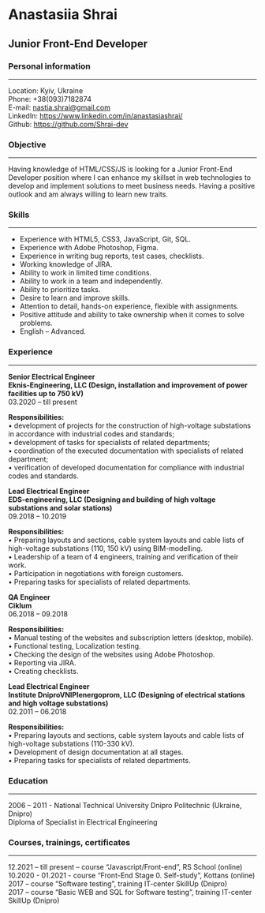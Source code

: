 # Anastasiia Shrai

## Junior Front-End Developer

### Personal information

---

Location: Kyiv, Ukraine  
Phone: +38(093)7182874  
E-mail: nastia.shrai@gmail.com  
LinkedIn: https://www.linkedin.com/in/anastasiashrai/  
Github: https://github.com/Shrai-dev

### Objective

---

Having knowledge of HTML/CSS/JS is looking for a Junior Front-End Developer position where I can enhance my skillset in web technologies to develop and implement solutions to meet business needs. Having a positive outlook and am always willing to learn new traits.

### Skills

---

- Experience with HTML5, CSS3, JavaScript, Git, SQL.
- Experience with Adobe Photoshop, Figma.
- Experience in writing bug reports, test cases, checklists.
- Working knowledge of JIRA.
- Ability to work in limited time conditions.
- Ability to work in a team and independently.
- Ability to prioritize tasks.
- Desire to learn and improve skills.
- Attention to detail, hands-on experience, flexible with assignments.
- Positive attitude and ability to take ownership when it comes to solve problems.
- English – Advanced.

### Experience

---

**Senior Electrical Engineer**  
**Eknis-Engineering, LLC (Design, installation and improvement of power facilities up to 750 kV)**  
03.2020 – till present

**Responsibilities:**  
• development of projects for the construction of high-voltage substations in accordance with industrial codes and standards;  
• development of tasks for specialists of related departments;  
• coordination of the executed documentation with specialists of related department;  
• verification of developed documentation for compliance with industrial codes and standards.

**Lead Electrical Engineer**  
**EDS-engineering, LLC (Designing and building of high voltage substations and solar stations)**  
09.2018 – 10.2019

**Responsibilities:**  
• Preparing layouts and sections, cable system layouts and cable lists of high-voltage substations (110, 150 kV) using BIM-modelling.  
• Leadership of a team of 4 engineers, training and verification of their work.  
• Participation in negotiations with foreign customers.  
• Preparing tasks for specialists of related departments.

**QA Engineer**  
**Ciklum**  
06.2018 – 09.2018

**Responsibilities:**  
• Manual testing of the websites and subscription letters (desktop, mobile).  
• Functional testing, Localization testing.  
• Checking the design of the websites using Adobe Photoshop.  
• Reporting via JIRA.  
• Creating checklists.

**Lead Electrical Engineer**  
**Institute DniproVNIPIenergoprom, LLC (Designing of electrical stations and high voltage substations)**  
02.2011 – 06.2018

**Responsibilities:**  
• Preparing layouts and sections, cable system layouts and cable lists of high-voltage substations (110-330 kV).  
• Development of design documentation at all stages.  
• Preparing tasks for specialists of related departments.

### Education

---

2006 – 2011 - National Technical University Dnipro Politechnic (Ukraine, Dnipro)  
Diploma of Specialist in Electrical Engineering

### Courses, trainings, certificates

---

12.2021 – till present – course “Javascript/Front-end”, RS School (online)
10.2020 - 01.2021 - course “Front-End Stage 0. Self-study”, Kottans (online)  
2017 – course “Software testing”, training IT-center SkillUp (Dnipro)  
2017 – course “Basic WEB and SQL for Software testing”, training IT-center SkillUp (Dnipro)
